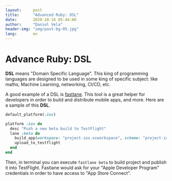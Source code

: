 ```yaml
---
layout:     post
title:      "Advanced Ruby: DSL"
date:       2020-10-16 05:44:00
author:     "Daniel Vela"
header-img: "img/post-bg-05.jpg"
lang:       en
---
```


# Advance Ruby: DSL

**DSL** means "Domain Specific Language". This king of programming languages are designed to be used in some king of specific subject: like maths, Machine Learning, networking, CI/CD, etc. 

A good example of a DSL is [fastlane](https://fastlane.tools). This tool is a great helper for developers in order to build and distribute mobile apps, and more. Here are a sample of this **DSL**.

```ruby
default_platform(:ios)

platform :ios do
  desc "Push a new beta build to TestFlight"
  lane :beta do
    build_app(workspace: "project-ios.xcworkspace", scheme: "project-ios")
    upload_to_testflight
  end
end
```

Then, in terminal you can execute `fastlane beta` to build project and publish it into TestFlight. Fastlane would ask for your "Apple Developer Program" credentials in order to have access to "App Store Connect". 

